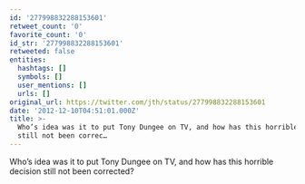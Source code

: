 ```yaml
---
id: '277998832288153601'
retweet_count: '0'
favorite_count: '0'
id_str: '277998832288153601'
retweeted: false
entities:
  hashtags: []
  symbols: []
  user_mentions: []
  urls: []
original_url: https://twitter.com/jth/status/277998832288153601
date: '2012-12-10T04:51:01.000Z'
title: >-
  Who’s idea was it to put Tony Dungee on TV, and how has this horrible decision
  still not been correc…
---
```


Who’s idea was it to put Tony Dungee on TV, and how has this horrible decision still not been corrected?
